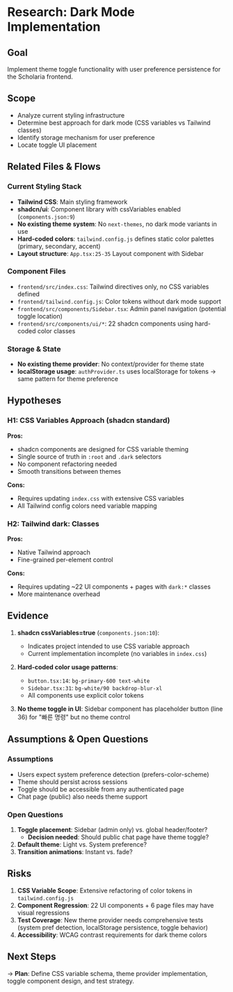 # Research: Dark Mode Implementation

## Goal
Implement theme toggle functionality with user preference persistence for the Scholaria frontend.

## Scope
- Analyze current styling infrastructure
- Determine best approach for dark mode (CSS variables vs Tailwind classes)
- Identify storage mechanism for user preference
- Locate toggle UI placement

## Related Files & Flows

### Current Styling Stack
- **Tailwind CSS**: Main styling framework
- **shadcn/ui**: Component library with cssVariables enabled (`components.json:9`)
- **No existing theme system**: No `next-themes`, no dark mode variants in use
- **Hard-coded colors**: `tailwind.config.js` defines static color palettes (primary, secondary, accent)
- **Layout structure**: `App.tsx:25-35` Layout component with Sidebar

### Component Files
- `frontend/src/index.css`: Tailwind directives only, no CSS variables defined
- `frontend/tailwind.config.js`: Color tokens without dark mode support
- `frontend/src/components/Sidebar.tsx`: Admin panel navigation (potential toggle location)
- `frontend/src/components/ui/*`: 22 shadcn components using hard-coded color classes

### Storage & State
- **No existing theme provider**: No context/provider for theme state
- **localStorage usage**: `authProvider.ts` uses localStorage for tokens → same pattern for theme preference

## Hypotheses

### H1: CSS Variables Approach (shadcn standard)
**Pros:**
- shadcn components are designed for CSS variable theming
- Single source of truth in `:root` and `.dark` selectors
- No component refactoring needed
- Smooth transitions between themes

**Cons:**
- Requires updating `index.css` with extensive CSS variables
- All Tailwind config colors need variable mapping

### H2: Tailwind dark: Classes
**Pros:**
- Native Tailwind approach
- Fine-grained per-element control

**Cons:**
- Requires updating ~22 UI components + pages with `dark:*` classes
- More maintenance overhead

## Evidence

1. **shadcn cssVariables=true** (`components.json:10`):
   - Indicates project intended to use CSS variable approach
   - Current implementation incomplete (no variables in `index.css`)

2. **Hard-coded color usage patterns**:
   - `button.tsx:14`: `bg-primary-600 text-white`
   - `Sidebar.tsx:31`: `bg-white/90 backdrop-blur-xl`
   - All components use explicit color tokens

3. **No theme toggle in UI**: Sidebar component has placeholder button (line 36) for "빠른 명령" but no theme control

## Assumptions & Open Questions

### Assumptions
- Users expect system preference detection (prefers-color-scheme)
- Theme should persist across sessions
- Toggle should be accessible from any authenticated page
- Chat page (public) also needs theme support

### Open Questions
1. **Toggle placement**: Sidebar (admin only) vs. global header/footer?
   - **Decision needed**: Should public chat page have theme toggle?
2. **Default theme**: Light vs. System preference?
3. **Transition animations**: Instant vs. fade?

## Risks

1. **CSS Variable Scope**: Extensive refactoring of color tokens in `tailwind.config.js`
2. **Component Regression**: 22 UI components + 6 page files may have visual regressions
3. **Test Coverage**: New theme provider needs comprehensive tests (system pref detection, localStorage persistence, toggle behavior)
4. **Accessibility**: WCAG contrast requirements for dark theme colors

## Next Steps
→ **Plan**: Define CSS variable schema, theme provider implementation, toggle component design, and test strategy.
